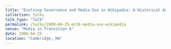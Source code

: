 ```yaml
---
title: "Evolving Governance and Media Use in Wikipedia: A Historical Account"
collection: talks
talk_type: "Talk"
permalink: /talks/2009-04-25-mit6-media-use-wikipedia
venue: "Media in Transition 6"
date: 2009-04-25
location: "Cambridge, MA"
---
```

